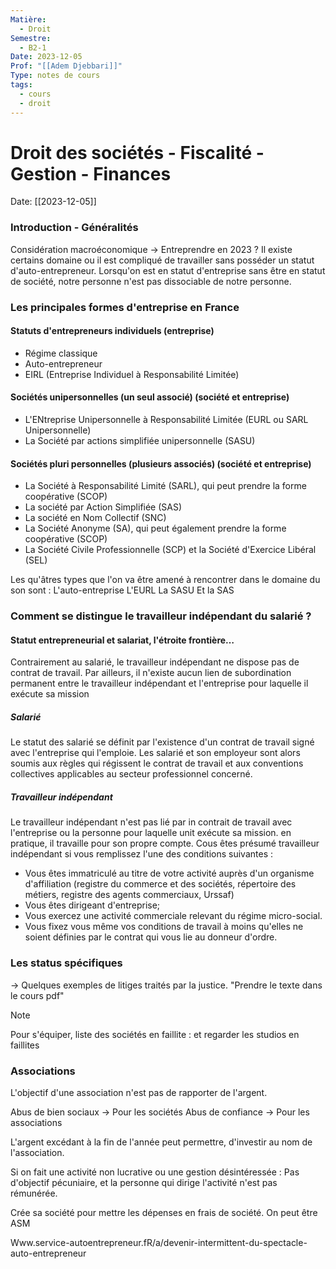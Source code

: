 ```yaml
---
Matière:
  - Droit
Semestre:
  - B2-1
Date: 2023-12-05
Prof: "[[Adem Djebbari]]"
Type: notes de cours
tags:
  - cours
  - droit
---
```

# Droit des sociétés - Fiscalité - Gestion - Finances
Date: [[2023-12-05]] 

### Introduction - Généralités 
Considération macroéconomique
→ Entreprendre en 2023 ? 
Il existe certains domaine ou il est compliqué de travailler sans posséder un statut d'auto-entrepreneur. 
Lorsqu'on est en statut d'entreprise sans être en statut de société, notre personne n'est pas dissociable de notre personne. 
### Les principales formes d'entreprise en France
#### Statuts d'entrepreneurs individuels (entreprise)
- Régime classique
- Auto-entrepreneur 
- EIRL (Entreprise Individuel à Responsabilité Limitée)
#### Sociétés unipersonnelles (un seul associé) (société et entreprise)
- L'ENtreprise Unipersonnelle à Responsabilité Limitée (EURL ou SARL Unipersonnelle)
- La Société par actions simplifiée unipersonnelle (SASU)
#### Sociétés pluri personnelles (plusieurs associés) (société et entreprise)
- La Société à Responsabilité Limité (SARL), qui peut prendre la forme coopérative (SCOP)
- La société par Action Simplifiée (SAS)
- La société en Nom Collectif (SNC)
- La Société Anonyme (SA), qui peut également prendre la forme coopérative (SCOP)
- La Société Civile Professionnelle (SCP) et la Société d'Exercice Libéral (SEL)

Les qu'âtres types que l'on va être amené à rencontrer dans le domaine du son sont : 
L'auto-entreprise 
L'EURL
La SASU
Et la SAS 
### Comment se distingue le travailleur indépendant du salarié ?
#### Statut entrepreneurial et salariat, l'étroite frontière…
Contrairement au salarié, le travailleur indépendant ne dispose pas de contrat de travail. Par ailleurs, il n'existe aucun lien de subordination permanent entre le travailleur indépendant et l'entreprise pour laquelle il exécute sa mission
##### Salarié
Le statut des salarié se définit par l'existence d'un contrat de travail signé avec l'entreprise qui l'emploie. Les salarié et son employeur sont alors soumis aux règles qui régissent le contrat de travail et aux conventions collectives applicables au secteur professionnel concerné. 
##### Travailleur indépendant 
Le travailleur indépendant n'est pas lié par in contrait de travail avec l'entreprise ou la personne pour laquelle unit exécute sa mission. en pratique, il travaille pour son propre compte.
Cous êtes présumé travailleur indépendant si vous remplissez l'une des conditions suivantes : 
- Vous êtes immatriculé au titre de votre activité auprès d'un organisme d'affiliation (registre du commerce et des sociétés, répertoire des métiers, registre des agents commerciaux, Urssaf)
- Vous êtes dirigeant d'entreprise;
- Vous exercez une activité commerciale relevant du régime micro-social. 
- Vous fixez vous même vos conditions de travail à moins qu'elles ne soient définies par le contrat qui vous lie au donneur d'ordre. 
### Les status spécifiques
→ Quelques exemples de litiges traités par la justice. 
"Prendre le texte dans le cours pdf"

>[!note]
>Pour s'équiper, liste des sociétés en faillite : et regarder les studios en faillites

### Associations

L'objectif d'une association n'est pas de rapporter de l'argent. 

Abus de bien sociaux → Pour les sociétés 
Abus de confiance → Pour les associations

L'argent excédant à la fin de l'année peut permettre, d'investir au nom de l'association. 

Si on fait une activité non lucrative ou une gestion désintéressée : Pas d'objectif pécuniaire, et la personne qui dirige l'activité n'est pas rémunérée.  

Crée sa société pour mettre les dépenses en frais de société. 
On peut être ASM 

Www.service-autoentrepreneur.fR/a/devenir-intermittent-du-spectacle-auto-entrepreneur

